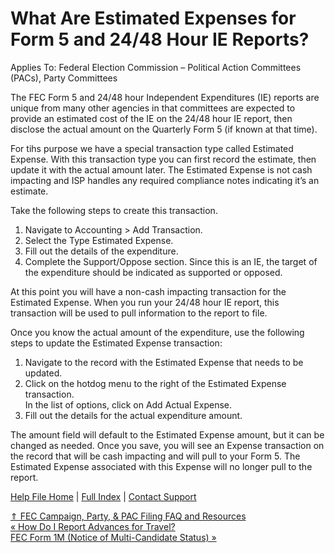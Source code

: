  What Are Estimated Expenses for Form 5 and 24/48 Hour IE Reports?
==========

Applies To: Federal Election Commission – Political Action Committees (PACs), Party Committees

The FEC Form 5 and 24/48 hour Independent Expenditures (IE) reports are unique from many other agencies in that committees are expected to provide an estimated cost of the IE on the 24/48 hour IE report, then disclose the actual amount on the Quarterly Form 5 (if known at that time).

For tihs purpose we have a special transaction type called Estimated Expense. With this transaction type you can first record the estimate, then update it with the actual amount later. The Estimated Expense is not cash impacting and ISP handles any required compliance notes indicating it’s an estimate.

Take the following steps to create this transaction.

1. Navigate to Accounting \> Add Transaction.
2. Select the Type Estimated Expense.
3. Fill out the details of the expenditure.
4. Complete the Support/Oppose section. Since this is an IE, the target of the expenditure should be indicated as supported or opposed.

At this point you will have a non-cash impacting transaction for the Estimated Expense. When you run your 24/48 hour IE report, this transaction will be used to pull information to the report to file.

Once you know the actual amount of the expenditure, use the following steps to update the Estimated Expense transaction:

1. Navigate to the record with the Estimated Expense that needs to be updated.
2. Click on the hotdog menu to the right of the Estimated Expense transaction.  
   In the list of options, click on Add Actual Expense.
3. Fill out the details for the actual expenditure amount.

 The amount field will default to the Estimated Expense amount, but it can be changed as needed. Once you save, you will see an Expense transaction on the record that will be cash impacting and will pull to your Form 5. The Estimated Expense associated with this Expense will no longer pull to the report.

[Help File Home](/help/) | [Full Index](/Help-File-Directory/) | [Contact Support](mailto:support@ISPolitical.com)

[⇑ FEC Campaign, Party, & PAC Filing FAQ and Resources](/FEC-Campaign-Party-PAC-Filing-FAQ-and-Resources)  
[« How Do I Report Advances for Travel?](/How-Do-I-Report-Advances-for-Travel)  
[FEC Form 1M (Notice of Multi-Candidate Status) »](/FEC-Form-M-Notice-of-Multi-Candidate-Status)